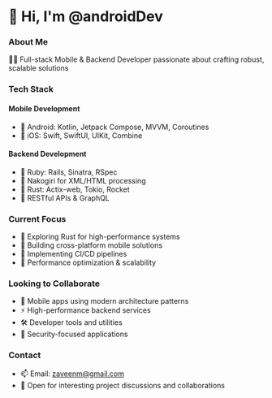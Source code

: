 # 👋 Hi, I'm @androidDev

### About Me
👨‍💻 Full-stack Mobile & Backend Developer passionate about crafting robust, scalable solutions

### Tech Stack
#### Mobile Development
- 📱 Android: Kotlin, Jetpack Compose, MVVM, Coroutines
- 🍎 iOS: Swift, SwiftUI, UIKit, Combine

#### Backend Development
- 💎 Ruby: Rails, Sinatra, RSpec
- 🚂 Nakogiri for XML/HTML processing
- 🦀 Rust: Actix-web, Tokio, Rocket
- 🔧 RESTful APIs & GraphQL

### Current Focus
- 🌱 Exploring Rust for high-performance systems
- 💫 Building cross-platform mobile solutions
- 🔄 Implementing CI/CD pipelines
- 🎯 Performance optimization & scalability

### Looking to Collaborate
- 📱 Mobile apps using modern architecture patterns
- ⚡ High-performance backend services
- 🛠️ Developer tools and utilities
- 🔐 Security-focused applications

### Contact
- 📫 Email: zaveenm@gmail.com
- 💼 Open for interesting project discussions and collaborations

<!---
noobkar/noobkar is a ✨ special ✨ repository
--->
